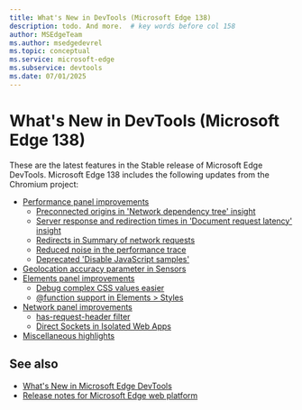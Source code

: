 ```yaml
---
title: What's New in DevTools (Microsoft Edge 138)
description: todo. And more.  # key words before col 158
author: MSEdgeTeam
ms.author: msedgedevrel
ms.topic: conceptual
ms.service: microsoft-edge
ms.subservice: devtools
ms.date: 07/01/2025
---
```

# What's New in DevTools (Microsoft Edge 138)

These are the latest features in the Stable release of Microsoft Edge DevTools.  Microsoft Edge 138 includes the following updates from the Chromium project:

* [Performance panel improvements](https://developer.chrome.com/blog/new-in-devtools-138#perf)
   * [Preconnected origins in 'Network dependency tree' insight](https://developer.chrome.com/blog/new-in-devtools-138#preconnect)
   * [Server response and redirection times in 'Document request latency' insight](https://developer.chrome.com/blog/new-in-devtools-138#doc-req-latency-times)
   * [Redirects in Summary of network requests](https://developer.chrome.com/blog/new-in-devtools-138#redirects)
   * [Reduced noise in the performance trace](https://developer.chrome.com/blog/new-in-devtools-138#perf-compile-disabled)
   * [Deprecated 'Disable JavaScript samples'](https://developer.chrome.com/blog/new-in-devtools-138#disable-js-samples)
* [Geolocation accuracy parameter in Sensors](https://developer.chrome.com/blog/new-in-devtools-138#geo-accuracy)
* [Elements panel improvements](https://developer.chrome.com/blog/new-in-devtools-138#elements)
   * [Debug complex CSS values easier](https://developer.chrome.com/blog/new-in-devtools-138#debug-css-values)
   * [@function support in Elements > Styles](https://developer.chrome.com/blog/new-in-devtools-138#at-function)
* [Network panel improvements](https://developer.chrome.com/blog/new-in-devtools-138#network)
   * [has-request-header filter](https://developer.chrome.com/blog/new-in-devtools-138#has-request-header)
   * [Direct Sockets in Isolated Web Apps](https://developer.chrome.com/blog/new-in-devtools-138#direct-sockets)
* [Miscellaneous highlights](https://developer.chrome.com/blog/new-in-devtools-138#misc)

<!-- todo: maybe delete some links -->


<!-- ====================================================================== -->
## See also

* [What's New in Microsoft Edge DevTools](../../whats-new.md)
* [Release notes for Microsoft Edge web platform](../../../../web-platform/release-notes/index.md)
